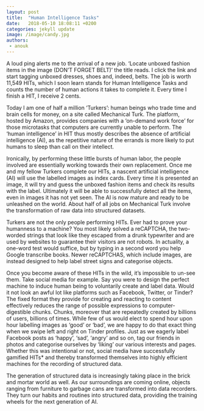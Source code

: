 ```yaml
---
layout: post
title:  "Human Intelligence Tasks"
date:   2018-05-10 18:08:11 +0200
categories: jekyll update
image: /image/candy.jpg
authors:
 - anouk
---
```


A loud ping alerts me to the arrival of a new job. ‘Locate unboxed fashion items in the image (DON’T FORGET BELT)’ the title reads. I click the link and start tagging unboxed dresses, shoes and, indeed, belts. The job is worth 11,549 HITs, which I soon learn stands for Human Intelligence Tasks and counts the number of human actions it takes to complete it. Every time I finish a HIT, I receive 2 cents.

Today I am one of half a million ‘Turkers’: human beings who trade time and brain cells for money, on a site called Mechanical Turk. The platform, hosted by Amazon, provides companies with a ‘on-demand work force’ for those microtasks that computers are currently unable to perform. The ‘human intelligence’ in HIT thus mostly describes the absence of artificial intelligence (AI), as the repetitive nature of the errands is more likely to put humans to sleep than call on their intellect.

Ironically, by performing these little bursts of human labor, the people involved are essentially working towards their own replacement. Once me and my fellow Turkers complete our HITs, a nascent artificial intelligence (AI) will use the labelled images as index cards. Every time it is presented an image, it will try and guess the unboxed fashion items and check its results with the label. Ultimately it will be able to successfully detect all the items, even in images it has not yet seen. The AI is now mature and ready to be unleashed on the world. About half of all jobs on Mechanical Turk involve the transformation of raw data into structured datasets.

Turkers are not the only people performing HITs. Ever had to prove your humanness to a machine? You most likely solved a reCAPTCHA, the two-worded strings that look like they escaped from a drunk typewriter and are used by websites to guarantee their visitors are not robots. In actuality, a one-word test would suffice, but by typing in a second word you help Google transcribe books. Newer reCAPTCHAS, which include images, are instead designed to help label street signs and categorise objects.

Once you become aware of these HITs in the wild, it’s impossible to un-see them. Take social media for example. Say you were to design the perfect machine to induce human being to voluntarily create and label data. Would it not look an awful lot like platforms such as Facebook, Twitter, or Tinder? The fixed format they provide for creating and reacting to content effectively reduces the range of possible expressions to computer-digestible chunks. Chunks, moreover that are repeatedly created by billions of users, billions of times. While few of us would elect to spend hour upon hour labelling images as ‘good’ or ‘bad’, we are happy to do that exact thing when we swipe left and right on Tinder profiles. Just as we eagerly label Facebook posts as ‘happy’, ‘sad’, ‘angry’ and so on, tag our friends in photos and categorise ourselves by ‘liking’ our various interests and pages. Whether this was intentional or not, social media have successfully gamified HITs* and thereby transformed themselves into highly efficient machines for the recording of structured data.

The generation of structured data is increasingly taking place in the brick and mortar world as well. As our surroundings are coming online, objects ranging from furniture to garbage cans are transformed into data recorders. They turn our habits and routines into structured data, providing the training wheels for the next generation of AI.


